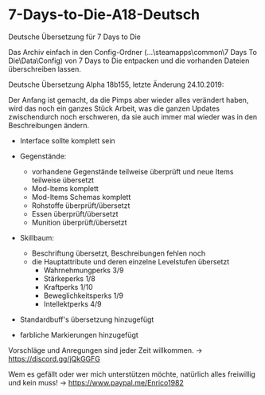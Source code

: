 # 7-Days-to-Die-A18-Deutsch
Deutsche Übersetzung für 7 Days to Die

Das Archiv einfach in den Config-Ordner (...\steamapps\common\7 Days To Die\Data\Config) von 7 Days to Die entpacken und die vorhanden Dateien überschreiben lassen.

Deutsche Übersetzung Alpha 18b155, letzte Änderung 24.10.2019:

Der Anfang ist gemacht, da die Pimps aber wieder alles verändert haben, wird das noch ein ganzes Stück Arbeit, was die ganzen Updates zwischendurch noch erschweren, da sie auch immer mal wieder was in den Beschreibungen ändern.

- Interface sollte komplett sein

- Gegenstände:
    - vorhandene Gegenstände teilweise überprüft und neue Items teilweise übersetzt
    - Mod-Items komplett
    - Mod-Items Schemas komplett
    - Rohstoffe überprüft/übersetzt
    - Essen überprüft/übersetzt
    - Munition überprüft/übersetzt
  
- Skillbaum:
    - Beschriftung übersetzt, Beschreibungen fehlen noch
    - die Hauptattribute und deren einzelne Levelstufen übersetzt
        - Wahrnehmungperks    3/9
        - Stärkeperks         1/8
        - Kraftperks          1/10
        - Beweglichkeitsperks 1/9
        - Intellektperks      4/9

- Standardbuff's übersetzung hinzugefügt

- farbliche Markierungen hinzugefügt

Vorschläge und Anregungen sind jeder Zeit willkommen. -> https://discord.gg/jQkGGFG

Wem es gefällt oder wer mich unterstützen möchte, natürlich alles freiwillig und kein muss! -> https://www.paypal.me/Enrico1982
